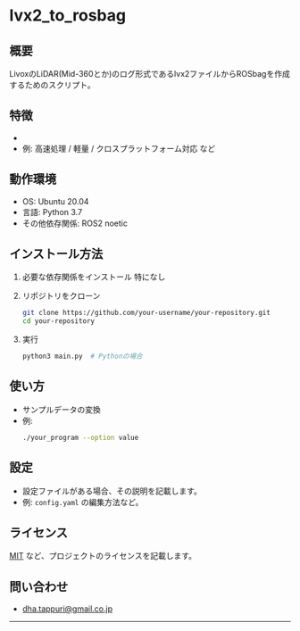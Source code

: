 # lvx2_to_rosbag

## 概要
LivoxのLiDAR(Mid-360とか)のログ形式であるlvx2ファイルからROSbagを作成するためのスクリプト。

## 特徴
- 
- 例: 高速処理 / 軽量 / クロスプラットフォーム対応 など

## 動作環境
- OS: Ubuntu 20.04
- 言語: Python 3.7
- その他依存関係: ROS2 noetic

## インストール方法
1. 必要な依存関係をインストール
   特になし

3. リポジトリをクローン
   ```sh
   git clone https://github.com/your-username/your-repository.git
   cd your-repository
   ```
4. 実行
   ```sh
   python3 main.py  # Pythonの場合
   ```

## 使い方
- サンプルデータの変換
- 例:
   ```sh
   ./your_program --option value
   ```

## 設定
- 設定ファイルがある場合、その説明を記載します。
- 例: `config.yaml` の編集方法など。

## ライセンス
[MIT](LICENSE) など、プロジェクトのライセンスを記載します。

## 問い合わせ
- dha.tappuri@gmail.co.jp

---

